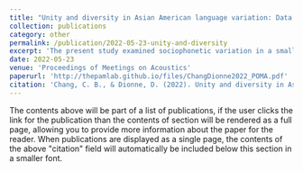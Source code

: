 ```yaml
---
title: "Unity and diversity in Asian American language variation: Data from Chinese, Filipino, Korean, and Vietnamese Americans"
collection: publications
category: other
permalink: /publication/2022-05-23-unity-and-diversity
excerpt: 'The present study examined sociophonetic variation in a small sample of Asian Americans in Boston, Massachusetts representing four ethnic groups: Chinese, Filipino, Korean, and Vietnamese. Analyzing these speakers’ English production in tasks eliciting both casual and careful speech, we focused on four linguistic features comprising features observed in Eastern New England and in certain Asian American groups. Three features (R-DELETION, L-VOCALIZATION, L/R-CONFLATION) were coded auditorily and one (LOW BACK RAISING of /ɑ/ to /ɔ/) acoustically. Overall, results showed low use of Eastern New England features (R-DELETION, LOW BACK RAISING), high use of L-VOCALIZATION, and no use of L/R-CONFLATION, but also significant differences in specific patterns of use according to ethnicity and speech style. Ethnicity was a significant predictor of the occurrence of R-DELETION and L-VOCALIZATION, and also a significant predictor of first formant (F1) values in the low back vowels, although no clear vowel merger was found. Careful speech showed lower rates of R-DELETION and L-VOCALIZATION and less overlap of the low back vowels as compared to casual speech. These findings reveal similarities and differences in speech production among ethnically diverse Asian Americans and highlight the need for further investigation of phonetic variation within this community.'
date: 2022-05-23
venue: 'Proceedings of Meetings on Acoustics'
paperurl: 'http://thepamlab.github.io/files/ChangDionne2022_POMA.pdf'
citation: 'Chang, C. B., & Dionne, D. (2022). Unity and diversity in Asian American language variation: Data from Chinese, Filipino, Korean, and Vietnamese Americans. <i>Proceedings of Meetings on Acoustics</i>, <i>46</i>, 060002.'
---
```


The contents above will be part of a list of publications, if the user clicks the link for the publication than the contents of section will be rendered as a full page, allowing you to provide more information about the paper for the reader. When publications are displayed as a single page, the contents of the above "citation" field will automatically be included below this section in a smaller font.
